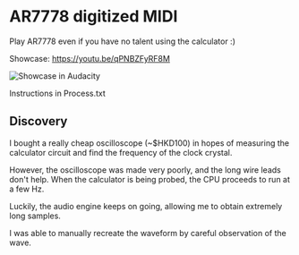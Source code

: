 # AR7778 digitized MIDI

Play AR7778 even if you have no talent using the calculator :)

Showcase: https://youtu.be/qPNBZFyRF8M

![Showcase in Audacity](Img_docs/cover.png)

Instructions in Process.txt

## Discovery

I bought a really cheap oscilloscope (~$HKD100) in hopes of measuring the calculator circuit and find the frequency of the clock crystal. 

However, the oscilloscope was made very poorly, and the long wire leads don't help. When the calculator is being probed, the CPU proceeds to run at a few Hz. 

Luckily, the audio engine keeps on going, allowing me to obtain extremely long samples. 

I was able to manually recreate the waveform by careful observation of the wave. 

